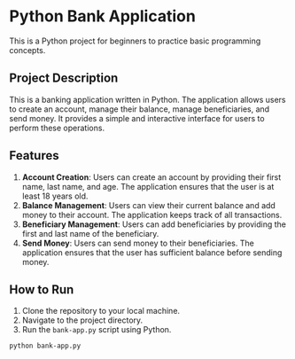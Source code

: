 # Python Bank Application

This is a Python project for beginners to practice basic programming concepts.

## Project Description

This is a banking application written in Python. The application allows users to create an account, manage their balance, manage beneficiaries, and send money. It provides a simple and interactive interface for users to perform these operations.

## Features

1. **Account Creation**: Users can create an account by providing their first name, last name, and age. The application ensures that the user is at least 18 years old.
2. **Balance Management**: Users can view their current balance and add money to their account. The application keeps track of all transactions.
3. **Beneficiary Management**: Users can add beneficiaries by providing the first and last name of the beneficiary.
4. **Send Money**: Users can send money to their beneficiaries. The application ensures that the user has sufficient balance before sending money.

## How to Run

1. Clone the repository to your local machine.
2. Navigate to the project directory.
3. Run the `bank-app.py` script using Python.

```sh
python bank-app.py
